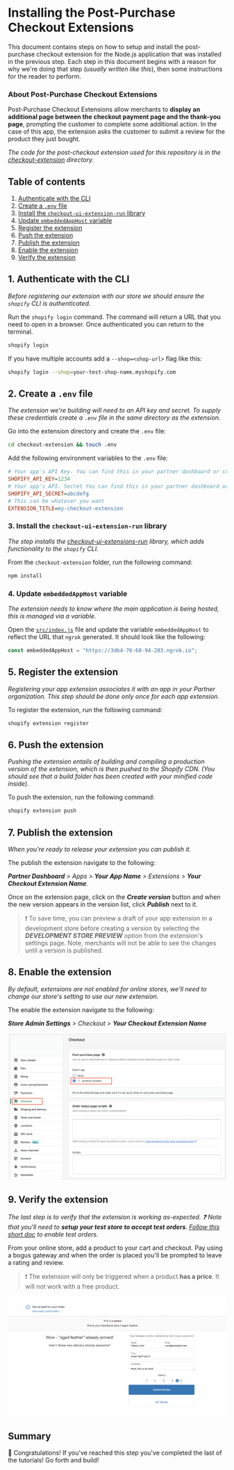 # Installing the Post-Purchase Checkout Extensions

This document contains steps on how to setup and install the post-purchase checkout extension for the Node.js application that was installed in the previous step. Each step in this document begins with a reason for why we're doing that step (_usually written like this_), then some instructions for the reader to perform.

### About Post-Purchase Checkout Extensions

Post-Purchase Checkout Extensions allow merchants to **display an additional page between the checkout payment page and the thank-you page**, prompting the customer to complete some additional action. In the case of this app, the extension asks the customer to submit a review for the product they just bought.

_The code for the post-checkout extension used for this repository is in the [checkout-extension](/checkout-extension) directory._

## Table of contents

1. [Authenticate with the CLI](#1-authenticate-with-the-cli)
1. [Create a `.env` file](#2-create-env-file)
1. [Install the `checkout-ui-extension-run` library](#3-install-the-checkout-ui-extension-run-library)
1. [Update `embeddedAppHost` variable](#4-update-embeddedapphost-variable)
1. [Register the extension](#5-register-the-extension)
1. [Push the extension](#6-push-the-extension)
1. [Publish the extension](#7-publish-the-extension)
1. [Enable the extension](#8-enable-the-extension)
1. [Verify the extension](#9-verify-the-extension)

## 1. Authenticate with the CLI

_Before registering our extension with our store we should ensure the `shopify` CLI is authenticated._

Run the `shopify login` command. The command will return a URL that you need to open in a browser. Once authenticated you can return to the terminal.

```bash
shopify login
```

If you have multiple accounts add a `--shop=<shop-url>` flag like this:

```bash
shopify login --shop=your-test-shop-name.myshopify.com
```

## 2. Create a `.env` file

_The extension we're building will need to an API key and secret. To supply these credentials create a `.env` file in the same directory as the extension._

Go into the extension directory and create the `.env` file:

```bash
cd checkout-extension && touch .env
```

Add the following environment variables to the `.env` file:

```ini
# Your app's API Key. You can find this in your partner dashboard or copy it from the node app .env
SHOPIFY_API_KEY=1234
# Your app's API. Secret You can find this in your partner dashboard or copy it from the node app .env
SHOPIFY_API_SECRET=abcdefg
# This can be whatever you want
EXTENSION_TITLE=my-checkout-extension
```

### 3. Install the `checkout-ui-extension-run` library

_The step installs the [checkout-ui-extensions-run](https://www.npmjs.com/package/@shopify/checkout-ui-extensions-run) library, which adds functionality to the `shopify` CLI._

From the `checkout-extension` folder, run the following command:

```bash
npm install
```

### 4. Update `embeddedAppHost` variable

_The extension needs to know where the main application is being hosted, this is managed via a variable._

Open the [`src/index.js`](/checkout-extension/src/index.js) file and update the variable `embeddedAppHost` to reflect the URL that `ngrok` generated. It should look like the following:

```javascript
const embeddedAppHost = "https://3db4-76-68-94-203.ngrok.io";
```

## 5. Register the extension

_Registering your app extension associates it with an app in your Partner organization. This step should be done only once for each app extension._

To register the extension, run the following command:

```bash
shopify extension register
```

## 6. Push the extension

_Pushing the extension entails of building and compiling a production version of the extension, which is then pushed to the Shopify CDN. (You should see that a build folder has been created with your minified code inside)._

To push the extension, run the following command:

```bash
shopify extension push
```

## 7. Publish the extension

_When you're ready to release your extension you can publish it._

The publish the extension navigate to the following:

_***Partner Dashboard*** > Apps > ***Your App Name*** > Extensions > ***Your Checkout Extension Name***._

Once on the extension page, click on the **_Create version_** button and when the new version appears in the version list, click **_Publish_** next to it.

> :exclamation: To save time, you can preview a draft of your app extension in a development store before creating a version by selecting the **_DEVELOPMENT STORE PREVIEW_** option from the extension's settings page. Note, merchants will not be able to see the changes until a version is published.

## 8. Enable the extension

_By default, extensions are not enabled for online stores, we'll need to change our store's setting to use our new extension._

The enable the extension navigate to the following:

_***Store Admin Settings*** > Checkout > ***Your Checkout Extension Name***_

![Checkout menu](images/pc-menu.png)

## 9. Verify the extension

_The last step is to verify that the extension is working as-expected. :question: Note that you'll need to ***setup your test store to accept test orders***. [Follow this short doc](https://help.shopify.com/en/manual/checkout-settings/test-orders) to enable test orders._

From your online store, add a product to your cart and checkout. Pay using a bogus gateway and when the order is placed you'll be prompted to leave a rating and review.

> :exclamation: The extension will only be triggered when a product **has a price**. It will not work with a free product.

![post checkout working](images/post-checkout-final.png)

## Summary

:tada: Congratulations! If you've reached this step you've completed the last of the tutorials! Go forth and build!
